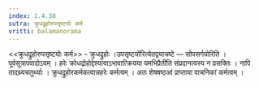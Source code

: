 ```yaml
---
index: 1.4.38
sutra: क्रुधद्रुहोरुपसृष्टयोः कर्म
vritti: balamanorama
---
```


<<क्रुधद्रुहोरुपसृष्टयोः कर्म>> - क्रुधद्रुहोः ।उपसृष्टयो॑रित्येतद्व्याचष्टे — सोपसर्गयोरिति । पूर्वसूत्रापवादोऽयम् । हरेः क्रोधद्रोहोद्देश्यत्वाऽभावात्क्रियया यमभिप्रैती॑ति संप्रदानत्वस्य न प्रसक्तिः । नापि तादथ्र्यचतुर्थ्याः । क्रुधद्रुहोरकर्मकत्वान्नहरेः कर्मत्वम् । अतः शेषषष्ठआं प्राप्ताया वाचनिकां कर्मत्वम् ।
